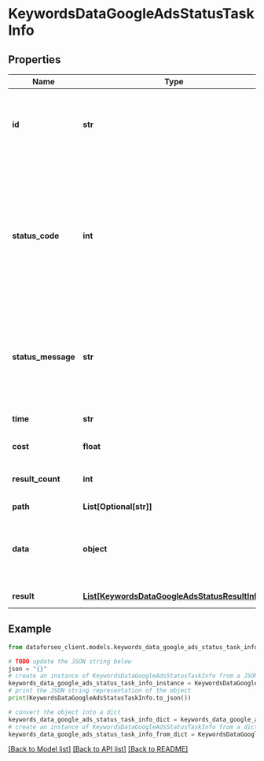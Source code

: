 # KeywordsDataGoogleAdsStatusTaskInfo


## Properties

Name | Type | Description | Notes
------------ | ------------- | ------------- | -------------
**id** | **str** | task identifier unique task identifier in our system in the UUID format | [optional] 
**status_code** | **int** | status code of the task generated by DataForSEO, can be within the following range: 10000-60000 you can find the full list of the response codes here | [optional] 
**status_message** | **str** | informational message of the task you can find the full list of general informational messages here | [optional] 
**time** | **str** | execution time, seconds | [optional] 
**cost** | **float** | total tasks cost, USD | [optional] 
**result_count** | **int** | number of elements in the result array | [optional] 
**path** | **List[Optional[str]]** | URL path | [optional] 
**data** | **object** | contains the same parameters that you specified in the POST request | [optional] 
**result** | [**List[KeywordsDataGoogleAdsStatusResultInfo]**](KeywordsDataGoogleAdsStatusResultInfo.md) | array of results | [optional] 

## Example

```python
from dataforseo_client.models.keywords_data_google_ads_status_task_info import KeywordsDataGoogleAdsStatusTaskInfo

# TODO update the JSON string below
json = "{}"
# create an instance of KeywordsDataGoogleAdsStatusTaskInfo from a JSON string
keywords_data_google_ads_status_task_info_instance = KeywordsDataGoogleAdsStatusTaskInfo.from_json(json)
# print the JSON string representation of the object
print(KeywordsDataGoogleAdsStatusTaskInfo.to_json())

# convert the object into a dict
keywords_data_google_ads_status_task_info_dict = keywords_data_google_ads_status_task_info_instance.to_dict()
# create an instance of KeywordsDataGoogleAdsStatusTaskInfo from a dict
keywords_data_google_ads_status_task_info_from_dict = KeywordsDataGoogleAdsStatusTaskInfo.from_dict(keywords_data_google_ads_status_task_info_dict)
```
[[Back to Model list]](../README.md#documentation-for-models) [[Back to API list]](../README.md#documentation-for-api-endpoints) [[Back to README]](../README.md)


